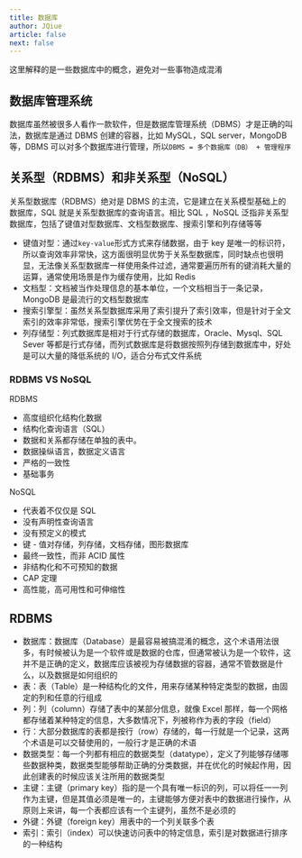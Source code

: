 ```yaml
---
title: 数据库
author: JQiue
article: false
next: false
---
```


这里解释的是一些数据库中的概念，避免对一些事物造成混淆

## 数据库管理系统

数据库虽然被很多人看作一款软件，但是数据库管理系统（DBMS）才是正确的叫法，数据库是通过 DBMS 创建的容器，比如 MySQL，SQL server，MongoDB 等，DBMS 可以对多个数据库进行管理，所以`DBMS = 多个数据库（DB） + 管理程序`

## 关系型（RDBMS）和非关系型（NoSQL）

关系型数据库（RDBMS）绝对是 DBMS 的主流，它是建立在关系模型基础上的数据库，SQL 就是关系型数据库的查询语言。相比 SQL ，NoSQL 泛指非关系型数据库，包括了键值对型数据库、文档型数据库、搜索引擎和列存储等等

+ 键值对型：通过`key-value`形式方式来存储数据，由于 key 是唯一的标识符，所以查询效率非常快，这方面很明显优势于关系型数据库，同时缺点也很明显，无法像关系型数据库一样使用条件过滤，通常要遍历所有的键消耗大量的运算，通常使用场景是作为缓存使用，比如 Redis
+ 文档型：文档被当作处理信息的基本单位，一个文档相当于一条记录，MongoDB 是最流行的文档型数据库
+ 搜索引擎型：虽然关系型数据库采用了索引提升了索引效率，但是针对于全文索引的效率非常低，搜索引擎优势在于全文搜索的技术
+ 列存储型：列式数据库是相对于行式存储的数据库，Oracle、Mysql、SQL Sever 等都是行式存储，而列式数据库是将数据按照列存储到数据库中，好处是可以大量的降低系统的 I/O，适合分布式文件系统

### RDBMS VS NoSQL

RDBMS

+ 高度组织化结构化数据
+ 结构化查询语言（SQL）
+ 数据和关系都存储在单独的表中。
+ 数据操纵语言，数据定义语言
+ 严格的一致性
+ 基础事务

NoSQL

+ 代表着不仅仅是 SQL
+ 没有声明性查询语言
+ 没有预定义的模式
+ 键 - 值对存储，列存储，文档存储，图形数据库
+ 最终一致性，而非 ACID 属性
+ 非结构化和不可预知的数据
+ CAP 定理
+ 高性能，高可用性和可伸缩性

## RDBMS

+ 数据库：数据库（Database）是最容易被搞混淆的概念，这个术语用法很多，有时候被认为是一个软件或是数据的仓库，但通常被认为是一个软件，这并不是正确的定义，数据库应该被视为存储数据的容器，通常不管数据是什么，以及数据是如何组织的
+ 表：表（Table）是一种结构化的文件，用来存储某种特定类型的数据，由固定的列和任意的行组成
+ 列：列（column）存储了表中的某部分信息，就像 Excel 那样，每一个网格都存储着某种特定的信息，大多数情况下，列被称作为表的字段（field）
+ 行：大部分数据库的表都是按行（row）存储的，每一行就是一个记录，这两个术语是可以交替使用的，一般行才是正确的术语
+ 数据类型：每一个列都有相应的数据类型（datatype），定义了列能够存储哪些数据种类，数据类型能够帮助正确的分类数据，并在优化的时候起作用，因此创建表的时候应该关注所用的数据类型
+ 主键：主键（primary key）指的是一个具有唯一标识的列，可以将任一一列作为主键，但是其值必须是唯一的，主键能够方便对表中的数据进行操作，从原则上来讲，每一个表都应该有一个主键列，虽然不是必须的
+ 外键：外键（foreign key）用表中的一个列关联多个表
+ 索引：索引（index）可以快速访问表中的特定信息，索引是对数据进行排序的一种结构
